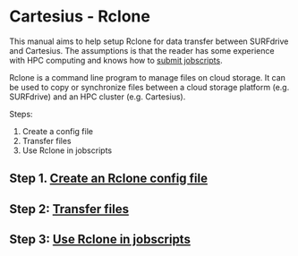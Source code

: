 # Cartesius - Rclone

This manual aims to help setup Rclone for data transfer between SURFdrive and Cartesius. The assumptions is that the reader has some experience with HPC computing and knows how to [submit jobscripts](https://userinfo.surfsara.nl/systems/cartesius/getting-started#submitting).

Rclone is a command line program to manage files on cloud storage. It can be
used to copy or synchronize files between a cloud storage platform (e.g.
SURFdrive) and an HPC cluster (e.g. Cartesius).

Steps:

1. Create a config file
2. Transfer files
3. Use Rclone in jobscripts

## Step 1. [Create an Rclone config file](rclone-config.md)

## Step 2: [Transfer files](rclone-transferringdata.md)

## Step 3: [Use Rclone in jobscripts](rclone-jobscript.md)
